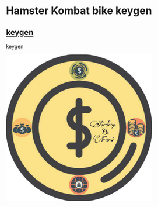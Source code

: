 # Hamster Kombat bike keygen



## [keygen](https://georg95.github.io/bike-keygen.html)

[keygen](https://georg95.github.io/bike-keygen.html)

[<img src="demo.jpg" width="400">](https://georg95.github.io/bike-keygen.html)
